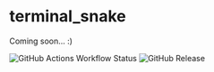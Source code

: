 # terminal_snake

Coming soon... :)

![GitHub Actions Workflow Status](https://img.shields.io/github/actions/workflow/status/cwn-dev/terminal_snake/rust.yml)
![GitHub Release](https://img.shields.io/github/v/release/cwn-dev/terminal_snake?include_prereleases)
